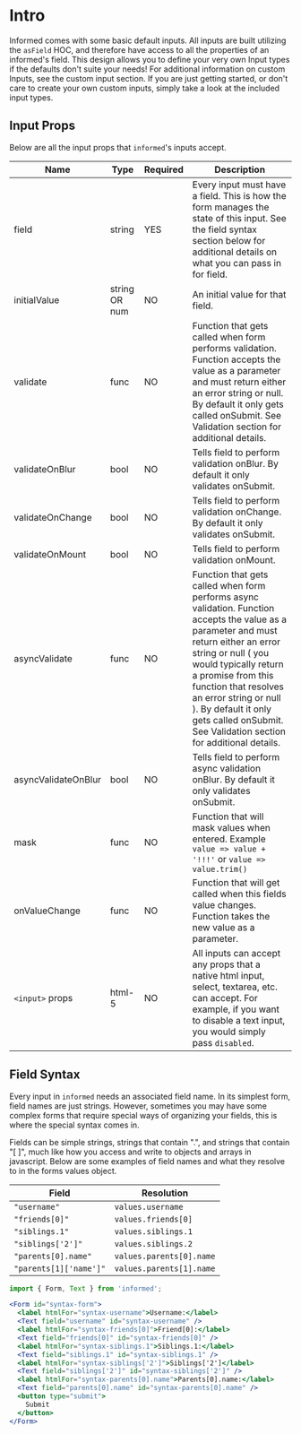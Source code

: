 # Intro

Informed comes with some basic default inputs. All inputs are built utilizing the `asField` HOC, and therefore have access to all the properties of an informed's field. This design allows you to define your very own Input types if the defaults don't suite your needs! For additional information on custom Inputs, see the custom input section. If you are just getting started, or don't care to create your own custom inputs, simply take a look at the included input types.

## Input Props

Below are all the input props that `informed`'s inputs accept.

| Name           | Type          | Required | Description                     |
|----------------|---------------|----------|---------------------------------|
| field          | string        |   YES    | Every input must have a field. This is how the form manages the state of this input. See the field syntax section below for additional details on what you can pass in for field.
| initialValue   | string OR num |   NO     | An initial value for that field.
| validate       | func          |   NO     | Function that gets called when form performs validation. Function accepts the value as a parameter and must return either an error string or null. By default it only gets called onSubmit. See Validation section for additional details.
| validateOnBlur | bool          |   NO     | Tells field to perform validation onBlur. By default it only validates onSubmit.
| validateOnChange | bool        |   NO     | Tells field to perform validation onChange. By default it only validates onSubmit.
| validateOnMount | bool         |   NO     | Tells field to perform validation onMount.
| asyncValidate   | func         |   NO     | Function that gets called when form performs async validation. Function accepts the value as a parameter and must return either an error string or null ( you would typically return a promise from this function that resolves an error string or null ). By default it only gets called onSubmit. See Validation section for additional details.
| asyncValidateOnBlur | bool        |   NO     | Tells field to perform async validation onBlur. By default it only validates onSubmit.
| mask            | func         |   NO     | Function that will mask values when entered. Example `value => value + '!!!'` or `value => value.trim()`
| onValueChange   | func         |   NO     | Function that will get called when this fields value changes. Function takes the new value as a parameter.
| `<input>` props | html-5       |   NO     | All inputs can accept any props that a native html input, select, textarea, etc. can accept. For example, if you want to disable a text input, you would simply pass `disabled`.

## Field Syntax

Every input in `informed` needs an associated field name. In its simplest form, field names are just strings. However, sometimes you may have some complex forms that require special ways of organizing your fields, this is where the special syntax comes in.

Fields can be simple strings, strings that contain ".", and strings that contain "[ ]", much like how you access and write to objects and arrays in javascript. Below are some examples of field names and what they resolve to in the forms values object.

| Field                  | Resolution                       |
|------------------------|----------------------------------|
| `"username"`           | `values.username`                |
| `"friends[0]"`         | `values.friends[0]`              |
| `"siblings.1"`         | `values.siblings.1`              |
| `"siblings['2']"`      | `values.siblings.2`              |
| `"parents[0].name"`    | `values.parents[0].name`         |
| `"parents[1]['name']"` | `values.parents[1].name`         |

<!-- STORY -->

```jsx
import { Form, Text } from 'informed';

<Form id="syntax-form">
  <label htmlFor="syntax-username">Username:</label>
  <Text field="username" id="syntax-username" />
  <label htmlFor="syntax-friends[0]">Friend[0]:</label>
  <Text field="friends[0]" id="syntax-friends[0]" />
  <label htmlFor="syntax-siblings.1">Siblings.1:</label>
  <Text field="siblings.1" id="syntax-siblings.1" />
  <label htmlFor="syntax-siblings['2']">Siblings['2']</label>
  <Text field="siblings['2']" id="syntax-siblings['2']" />
  <label htmlFor="syntax-parents[0].name">Parents[0].name:</label>
  <Text field="parents[0].name" id="syntax-parents[0].name" />
  <button type="submit">
    Submit
  </button>
</Form>
```
